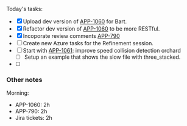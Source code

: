 Today's tasks:
- [x] Upload dev version of [APP-1060](https://agxeed.atlassian.net/browse/APP-1060) for Bart.
- [x] Refactor dev version of [APP-1060](https://agxeed.atlassian.net/browse/APP-1060) to be more RESTful.
- [x] Incoporate review comments [APP-790](https://agxeed.atlassian.net/browse/APP-790)
- [ ] Create new Azure tasks for the Refinement session.
- [ ] Start with [APP-1061](https://agxeed.atlassian.net/browse/APP-1061): improve speed collision detection orchard
    - [ ] Setup an example that shows the slow file with three_stacked.
- [ ]  

### Other notes

Morning:
- APP-1060: 2h
- APP-790: 2h
- Jira tickets: 2h